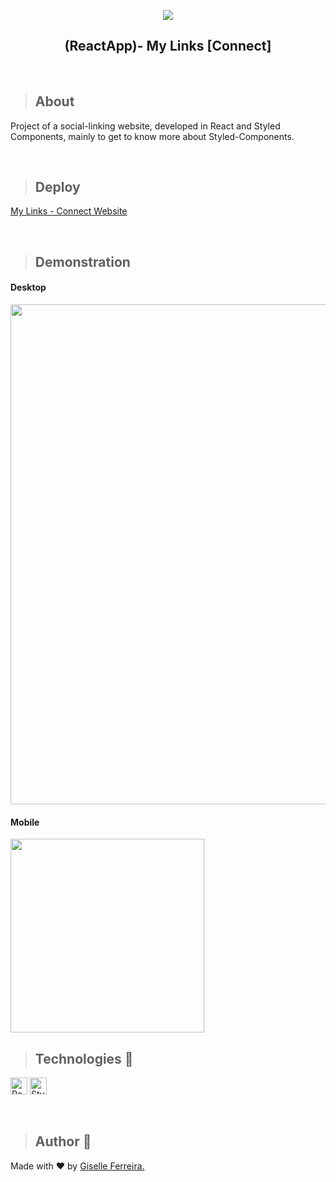 <p align="center">
<img src="https://i.postimg.cc/Y9Wch5mx/connect-mylinks.png"/>
<h2 align="center">(ReactApp)- My Links [Connect]</h2>
</p>

<br/>

>## About
Project of a social-linking website, developed in React and Styled Components, mainly to get to know more about Styled-Components.

<br/>

>## Deploy
[My Links - Connect Website](https://my-links-giselle.vercel.app/)

<br/>

>## Demonstration

#### Desktop
<p align="left">
<img  src="" width="800" />
</p>

#### Mobile
<img  src="" width="310"/>

<br/>

>## Technologies 🧰

<p align="left">
<img alt="React" src="https://img.shields.io/badge/react-%2320232a.svg?style=for-the-badge&logo=react&logoColor=%2361DAFB" height="27" /> 
<img alt="StyledComponents" src="https://img.shields.io/badge/styled--components-DB7093?style=for-the-badge&logo=styled-components&logoColor=white" height="27" />
</p>

<br/>


> ## Author 👋

Made with ❤️ by <a href="https://www.linkedin.com/in/giselleferreiras/" >Giselle Ferreira.</a>
